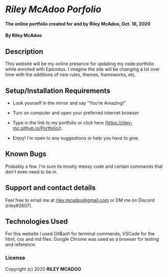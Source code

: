 # _Riley McAdoo Porfolio_

#### The online portfolio created for and by Riley McAdoo, Oct. 16, 2020

#### By Riley McAdoo

## Description
This website will be my online presence for updating my code portfolio while enrolled with Epicodus. I imagine the site will be changing a lot over time with the additions of new rules, themes, frameworks, etc. 
## Setup/Installation Requirements


*  Look yourself in the mirror and say "You're Amazing!"

*  Turn on computer and open your preferred internet browser

*  Type in the link to my portfolio or click here (https://riley-mc.github.io/Portfolio/).

*  Enjoy! I'm open to any suggestions or help you have to give.

## Known Bugs

Probably a few. I'm sure its mostly messy code and certain commands that don't even need to be in.
## Support and contact details

Feel free to email me at riley.mcadoo@gmail.com or DM me on Discord (riley#2607).

## Technologies Used

For this website I used GitBash for terminal commands, VSCode for the html, css and md files. Google Chrome was used as a browser for testing and reference.

### License

Copyright (c) 2020 **RILEY MCADOO**